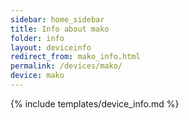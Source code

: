 ```yaml
---
sidebar: home_sidebar
title: Info about mako
folder: info
layout: deviceinfo
redirect_from: mako_info.html
permalink: /devices/mako/
device: mako
---
```

{% include templates/device_info.md %}
